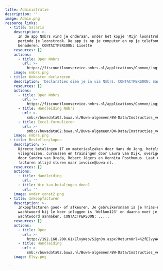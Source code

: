 ```yaml
---
title: Administratie
description: ''
image: Admin.png
resource_links:
  - title: Salaris
    description: >-
      In de app Nmbrs vind je onderaan, onder het kopje 'Mijn loonstroken', per
      periode je loonstrook. De app is op je computer en op je telefoon te
      benaderen. CONTACTPERSOON: Lisette
    resources: []
    actions:
      - title: Open Nmbrs
        url: >-
          https://fiscountloonservice.nmbrs.nl/applications/Common/Login.aspx?ReturnUrl=%2f
    image: nmbrs.png
  - title: Onkosten declareren
    description: 'Declaraties dien je in via Nmbrs. CONTACTPERSOON: Sandra'
    resources: []
    actions:
      - title: Open Nmbrs
        url: >-
          https://fiscountloonservice.nmbrs.nl/applications/Common/Login.aspx?ReturnUrl=%2f
      - title: Handleiding Nmbrs
        url: >-
          smb://buwadata02.buwa.nl/Buwa-algemeen/BW-Data/Instructies_veldformulieren_handleidingen/Salaris_Declaraties/filmpje_declareren-in-NMBRS.mp4
      - title: Excel-formulieren
        url: >-
          smb://buwadata02.buwa.nl/Buwa-algemeen/BW-Data/Instructies_veldformulieren_handleidingen/Salaris_Declaraties
    image: nmbrs.png
  - title: Bestellen/kopen
    description: >-
      Directe betalingen IT en materiaalzaken door Hans de Jong, hotels,
      vliegreizen, cursussen en trainingen door Laura van Dijk, overige zaken
      door Sandra van Breda, Robert Jägers en Hennita Posthumus. Laat de
      facturen altijd sturen naar invoice@buwa.nl. 
    resources: []
    actions:
      - title: Handleiding
        url: ''
      - title: Wie kan betalingen doen?
        url: ''
    image: under const2.png
  - title: Inkoopfacturen
    description: >-
      Inkoopfacturen goed- of afkeuren. Je gebruikersnaam is je Trias-naam, je
      wachtwoord bij 1e keer inloggen is 'Welkom123' en daarna moet je een eigen
      wachtwoord aanmaken. CONTACTPERSOON: .....
    resources: []
    actions:
      - title: Open
        url: >-
          http://192.168.200.61/ElvyWeb/SignOn.aspx?ReturnUrl=%2fElvyWeb%2fDefault.aspx
      - title: Handleiding
        url: >-
          smb://buwadata02.buwa.nl/Buwa-algemeen/BW-Data/Instructies_veldformulieren_handleidingen/Elvy/Elvyweb_alle_medewerkers/Facturen_goedafkeuren_in_Elvyweb.mp4
    image: Elvy.png

---
```




































